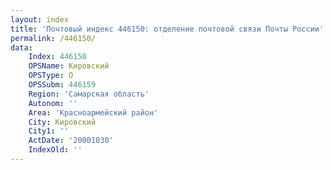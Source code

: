 ```yaml
---
layout: index
title: 'Почтовый индекс 446150: отделение почтовой связи Почты России'
permalink: /446150/
data:
    Index: 446150
    OPSName: Кировский
    OPSType: О
    OPSSubm: 446159
    Region: 'Самарская область'
    Autonom: ''
    Area: 'Красноармейский район'
    City: Кировский
    City1: ''
    ActDate: '20001030'
    IndexOld: ''
---
```

